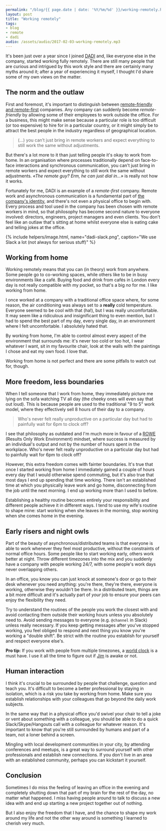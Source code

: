 ```yaml
---
permalink: "/blog/{{ page.date | date: '%Y/%m/%d' }}/working-remotely.html"
layout: post
title: "Working remotely"
tags:
- blog
- remote
- dadi
audio: /assets/audio/2017-02-03-working-remotely.mp3
---
```

It's been just over a year since I joined [DADI](https://dadi.tech) and, like everyone else in the company, started working fully remotely. There are still many people that are curious and intrigued by this work style and there are certainly many myths around it; after a year of experiencing it myself, I thought I'd share some of my own views on the matter.<!--more-->

## The norm and the outlaw

First and foremost, it's important to distinguish between [remote-friendly and remote-first](https://zachholman.com/posts/remote-first/) companies. Any company can suddenly become *remote-friendly* by allowing some of their employees to work outside the office. For a business, this might make sense because a particular role is too difficult (or too expensive) to hire for in a particular country, or it might simply be to attract the best people in the industry regardless of geographical location.

> (...) you can’t just bring in remote workers and expect everything to still work the same without adjustments.

But there's a lot more to it than just telling people it's okay to work from home. In an organisation where processes traditionally depend on face-to-face interactions and synchronous communication, you can't just bring in remote workers and expect everything to still work the same without adjustments. *«The remote guy? Erm, he can just dial in...»* is really not how it works.

Fortunately for me, DADI is an example of a *remote-first* company. Remote work and asynchronous communication is a fundamental part of [the company's identity](https://dadi.tech/careers/), and there's not even a physical office to begin with. Every process and tool used in the company has been chosen with remote workers in mind, so that philosophy has become second nature to everyone involved: directors, engineers, project managers and even clients. You don't feel like an outlaw that's sitting at home whilst everyone else is eating cake and telling jokes at the office.

{% include helpers/image.html, name="dadi-slack.png", caption="We use Slack a lot (not always for serious stuff)" %}

## Working from home

Working remotely means that you can (in theory) work from anywhere. Some people go to co-working spaces, while others like to be in busy environments like a café. Buying food and drink from cafés in London every day is not really compatible with my pocket, so that's a big *no* for me. I like working from home.

I once worked at a company with a traditional office space where, for some reason, the air conditioning was always set to a **really** cold temperature. Everyone seemed to be cool with that (ha!), but I was really uncomfortable. It may seem like a ridiculous and insignificant thing to even mention, but I had to spend the best part of my day, every single day, in an environment where I felt uncomfortable. I absolutely hated that.

By working from home, I'm able to control almost every aspect of the environment that surrounds me: it's never too cold or too hot, I wear whatever I want, sit in my favourite chair, look at the walls with the paintings I chose and eat my own food. I love that.

Working from home is not perfect and there are some pitfalls to watch out for, though.

## More freedom, less boundaries

When I tell someone that I work from home, they immediately picture me lying on the sofa watching TV all day (the cheeky ones will even say that out loud). This is because people are used to the traditional "9 to 5" work model, where they effectively sell 8 hours of their day to a company.

> Who's never felt really unproductive on a particular day but had to painfully wait for 6pm to clock off?

I see that philosophy as outdated and I'm much more in favour of a [ROWE](https://en.wikipedia.org/wiki/ROWE) (Results Only Work Environment) mindset, where success is measured by an individual's output and not by the number of hours spent in the workplace. Who's never felt really unproductive on a particular day but had to painfully wait for 6pm to clock off?

However, this extra freedom comes with fainter boundaries. It's true that once I started working from home I immediately gained a couple of hours every day that I would otherwise spend commuting, but it's also true that most days I end up spending that time working. There isn't an established time at which you physically leave work and go home, disconnecting from the job until the next morning. I end up working more than I used to before.

Establishing a healthy routine becomes entirely your responsibility and different people achieve it in different ways. I tend to use my wife's routine to shape mine: start working when she leaves in the morning, stop working when she comes home in the evening.

## Early risers and night owls

Part of the beauty of asynchronous/distributed teams is that everyone is able to work whenever they feel most productive, without the constraints of normal office hours. Some people like to start working early, others work better at night. Throw different timezones into the mix and you suddenly have a company with people working 24/7, with some people's work days never overlapping others.

In an office, you know you can just knock at someone's door or go to their desk whenever you need anything: you're there, they're there, everyone is working, otherwise they wouldn't be there. In a distributed team, things are a bit more difficult and it's actually part of *your* job to ensure your peers can enjoy the flexibility they need.

Try to understand the routines of the people you work the closest with and avoid contacting them outside their working hours unless you absolutely need to. Avoid sending messages to everyone (e.g. `@channel` in Slack) unless really necessary. If you keep getting messages after you've stopped working, you feel obliged to respond and next thing you know you're working a "double shift". Be strict with the routine you establish for yourself and respect everyone else's.

**Pro tip:** If you work with people from multiple timezones, a [world clock](https://itunes.apple.com/gb/app/status-clock/id552792489?mt=12) is a must have. I use it all the time to figure out if [Jim](https://github.com/jimlambie) is awake or not.

## Human interaction

I think it's crucial to be surrounded by people that challenge, question and teach you. It's difficult to become a better professional by staying in isolation, which is a risk you take by working from home. Make sure you establish relationships with your colleagues that go beyond the daily work subjects.

In the same way that in a physical office you'd swivel your chair to tell a joke or vent about something with a colleague, you should be able to do a quick Slack/Skype/Hangouts call with a colleague for whatever reason. It's important to know that you're still surrounded by humans and part of a team, not a loner behind a screen.

Mingling with local development communities in your city, by attending conferences and meetups, is a great way to surround yourself with other professionals and establish new connections. If you don't live in an area with an established community, perhaps you can kickstart it yourself.

## Conclusion

Sometimes I do miss the feeling of leaving an office in the evening and completely shutting down that part of my brain for the rest of the day, no matter what happened. I miss having people around to talk to discuss a new idea with and end up starting a new project together out of nothing.

But I also enjoy the freedom that I have, and the chance to shape my work around my life and not the other way around is something I learned to cherish very much.<!--tomb-->